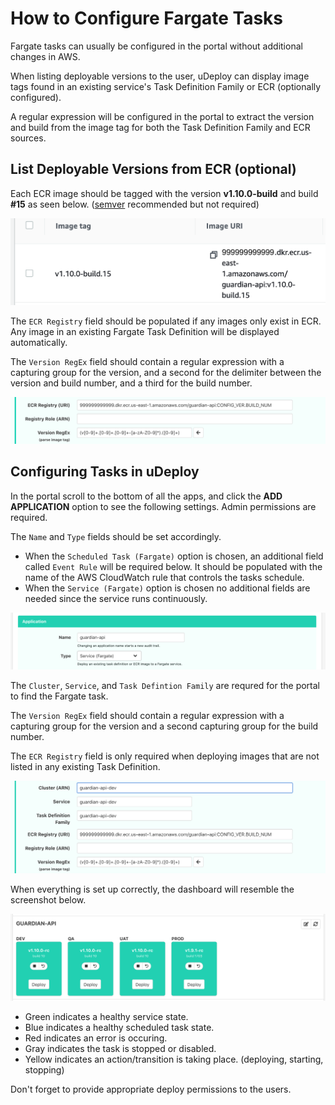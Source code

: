 # How to Configure Fargate Tasks

Fargate tasks can usually be configured in the portal without additional changes in AWS.

When listing deployable versions to the user, uDeploy can display image tags found in an existing service's Task Definition Family or ECR (optionally configured). 

A regular expression will be configured in the portal to extract the version and build from the image tag for both the Task Definition Family and ECR sources.

## List Deployable Versions from ECR (optional)

Each ECR image should be tagged with the version **v1.10.0-build** and build **#15** as seen below. ([semver](http://www.semver.com) recommended but not required)

![Edit](./console_ecr.png)

The `ECR Registry` field should be populated if any images only exist in ECR. Any image in an existing Fargate Task Definition will be displayed automatically.

The `Version RegEx` field should contain a regular expression with a capturing group for the version, and a second for the delimiter between the version and build number, and a third for the build number. 

![Edit](./portal_edit_ecr.png)

## Configuring Tasks in uDeploy

In the portal scroll to the bottom of all the apps, and click the **ADD APPLICATION** option to see the following settings. Admin permissions are required.

The `Name` and `Type` fields should be set accordingly. 
* When the `Scheduled Task (Fargate)` option is chosen, an additional field called `Event Rule` will be required below. It should be populated with the name of the AWS CloudWatch rule that controls the tasks schedule.
* When the `Service (Fargate)`  option is chosen no additional fields are needed since the service runs continuously.

![Edit](./portal_edit_app.png)

The `Cluster`, `Service`, and `Task Defintion Family` are requred for the portal to find the Fargate task.

The `Version RegEx` field should contain a regular expression with a capturing group for the version and a second capturing group for the build number. 

The `ECR Registry` field is only required when deploying images that are not listed in any existing Task Definition.

![Edit](./portal_edit.png)

When everything is set up correctly, the dashboard will resemble the screenshot below.

![Edit](./portal_main.png)

* Green indicates a healthy service state. 
* Blue indicates a healthy scheduled task state. 
* Red indicates an error is occuring.
* Gray indicates the task is stopped or disabled.
* Yellow indicates an action/transition is taking place. (deploying, starting, stopping)


Don't forget to provide appropriate deploy permissions to the users.